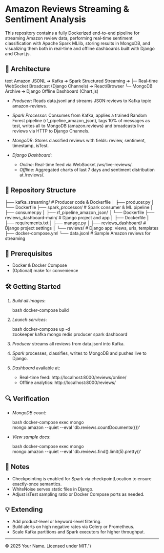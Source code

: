 # Amazon Reviews Streaming & Sentiment Analysis

This repository contains a fully Dockerized end-to-end pipeline for streaming Amazon review data, performing real-time sentiment classification with Apache Spark MLlib, storing results in MongoDB, and visualizing them both in real-time and offline dashboards built with Django and Chart.js.

## 🚀 Architecture

text
Amazon JSONL ➔ Kafka ➔ Spark Structured Streaming ➔
  ├─ Real-time WebSocket Broadcast (Django Channels) ➔ React/Browser
  └─ MongoDB Archive ➔ Django Offline Dashboard (Chart.js)


* *Producer*: Reads data.jsonl and streams JSON reviews to Kafka topic amazon-reviews.
* *Spark Processor*: Consumes from Kafka, applies a trained Random Forest pipeline (rf_pipeline_amazon_json), tags 10% of messages as test, writes all to MongoDB (amazon.reviews) and broadcasts live reviews via HTTP to Django Channels.
* *MongoDB*: Stores classified reviews with fields: review, sentiment, timestamp, isTest.
* *Django Dashboard*:

  * *Online*: Real-time feed via WebSocket /ws/live-reviews/.
  * *Offline*: Aggregated charts of last 7 days and sentiment distribution at /reviews/.

## 📂 Repository Structure


├── kafka_streaming/      # Producer code & Dockerfile
│   ├── producer.py
│   └── Dockerfile
├── spark_processor/      # Spark consumer & ML pipeline
│   ├── consumer.py
│   ├── rf_pipeline_amazon_json/
│   └── Dockerfile
├── reviews_dashboard-main/  # Django project and app
│   ├── Dockerfile
│   ├── requirements.txt
│   ├── manage.py
│   ├── reviews_dashboard/   # Django project settings
│   └── reviews/             # Django app: views, urls, templates
├── docker-compose.yml
└── data.jsonl             # Sample Amazon reviews for streaming


## 🔧 Prerequisites

* Docker & Docker Compose
* (Optional) make for convenience

## 🛠 Getting Started

1. *Build all images*:

   bash
   docker-compose build
   

2. *Launch services*:

   bash
   docker-compose up -d \
     zookeeper kafka mongo redis producer spark dashboard
   

3. *Producer* streams all reviews from data.jsonl into Kafka.

4. *Spark* processes, classifies, writes to MongoDB and pushes live to Django.

5. *Dashboard* available at:

   * Real-time feed: http://localhost:8000/reviews/online/
   * Offline analytics: http://localhost:8000/reviews/

## 🔍 Verification

* *MongoDB count*:

  bash
  docker-compose exec mongo \
    mongo amazon --quiet --eval 'db.reviews.countDocuments({})'
  
* *View sample docs*:

  bash
  docker-compose exec mongo \
    mongo amazon --quiet --eval 'db.reviews.find().limit(5).pretty()'
  

## 📝 Notes

* Checkpointing is enabled for Spark via checkpointLocation to ensure exactly-once semantics.
* WhiteNoise serves static files in Django.
* Adjust isTest sampling ratio or Docker Compose ports as needed.

## 💡 Extending

* Add product-level or keyword-level filtering.
* Build alerts on high negative rates via Celery or Prometheus.
* Scale Kafka partitions and Spark executors for higher throughput.

---

© 2025 Your Name. Licensed under MIT.")

